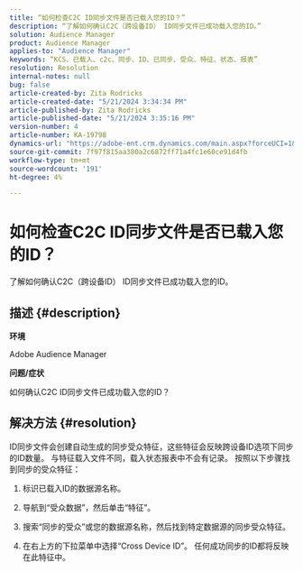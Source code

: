 ```yaml
---
title: “如何检查C2C ID同步文件是否已载入您的ID？”
description: “了解如何确认C2C（跨设备ID） ID同步文件已成功载入您的ID。”
solution: Audience Manager
product: Audience Manager
applies-to: "Audience Manager"
keywords: “KCS、已载入、c2c、同步、ID、已同步、受众、特征、状态、报表”
resolution: Resolution
internal-notes: null
bug: false
article-created-by: Zita Rodricks
article-created-date: "5/21/2024 3:34:34 PM"
article-published-by: Zita Rodricks
article-published-date: "5/21/2024 3:35:16 PM"
version-number: 4
article-number: KA-19798
dynamics-url: "https://adobe-ent.crm.dynamics.com/main.aspx?forceUCI=1&pagetype=entityrecord&etn=knowledgearticle&id=cc0f639a-8717-ef11-9f89-6045bd06eea5"
source-git-commit: 7f97f815aa380a2c6872ff71a4fc1e60ce91d4fb
workflow-type: tm+mt
source-wordcount: '191'
ht-degree: 4%

---
```


# 如何检查C2C ID同步文件是否已载入您的ID？


了解如何确认C2C（跨设备ID） ID同步文件已成功载入您的ID。

## 描述 {#description}


<b>环境</b>

Adobe Audience Manager

<b>问题/症状</b>

如何确认C2C ID同步文件已成功载入您的ID？




## 解决方法 {#resolution}


ID同步文件会创建自动生成的同步受众特征，这些特征会反映跨设备ID选项下同步的ID数量。 与特征载入文件不同，载入状态报表中不会有记录。 按照以下步骤找到同步的受众特征：

1) 标识已载入ID的数据源名称。

2) 导航到“受众数据”，然后单击“特征”。

3) 搜索“同步的受众”或您的数据源名称，然后找到特定数据源的同步受众特征。

4) 在右上方的下拉菜单中选择“Cross Device ID”。 任何成功同步的ID都将反映在此特征中。
